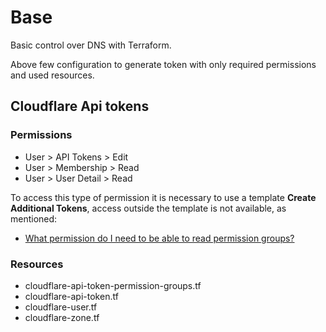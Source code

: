# Base

Basic control over DNS with Terraform.

Above few configuration to generate token with only required permissions and used resources.

## Cloudflare Api tokens

### Permissions

- User > API Tokens > Edit
- User > Membership > Read
- User > User Detail > Read

To access this type of permission it is necessary to use a template
**Create Additional Tokens**, access outside the template is not available,
as mentioned:

- [What permission do I need to be able to read permission groups?](https://community.cloudflare.com/t/what-permission-do-i-need-to-be-able-to-read-permission-groups/442549)

### Resources

- cloudflare-api-token-permission-groups.tf
- cloudflare-api-token.tf
- cloudflare-user.tf
- cloudflare-zone.tf
